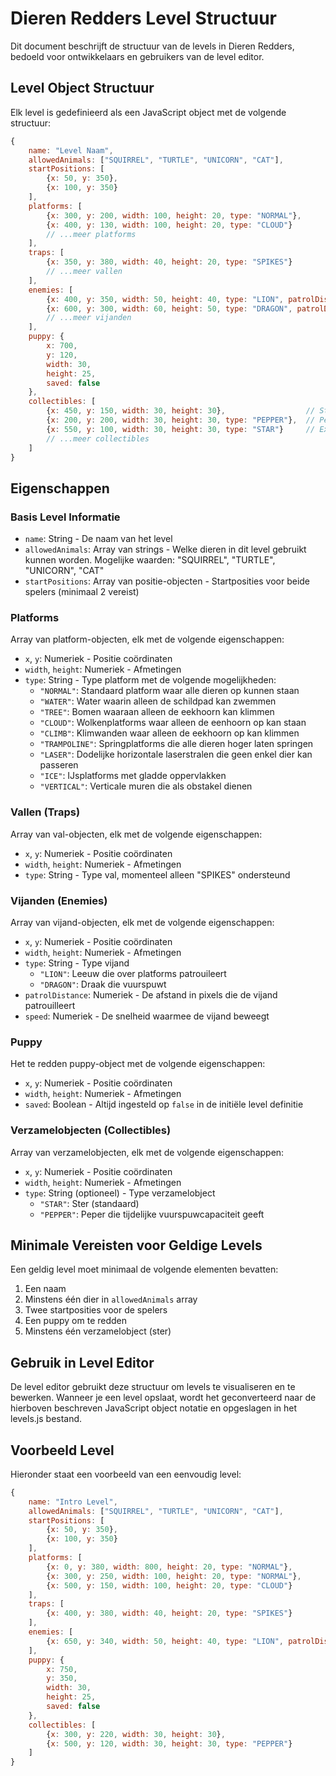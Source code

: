 # Dieren Redders Level Structuur

Dit document beschrijft de structuur van de levels in Dieren Redders, bedoeld voor ontwikkelaars en gebruikers van de level editor.

## Level Object Structuur

Elk level is gedefinieerd als een JavaScript object met de volgende structuur:

```javascript
{
    name: "Level Naam",
    allowedAnimals: ["SQUIRREL", "TURTLE", "UNICORN", "CAT"],
    startPositions: [
        {x: 50, y: 350},
        {x: 100, y: 350}
    ],
    platforms: [
        {x: 300, y: 200, width: 100, height: 20, type: "NORMAL"},
        {x: 400, y: 130, width: 100, height: 20, type: "CLOUD"}
        // ...meer platforms
    ],
    traps: [
        {x: 350, y: 380, width: 40, height: 20, type: "SPIKES"}
        // ...meer vallen
    ],
    enemies: [
        {x: 400, y: 350, width: 50, height: 40, type: "LION", patrolDistance: 100, speed: 1},
        {x: 600, y: 300, width: 60, height: 50, type: "DRAGON", patrolDistance: 150, speed: 0.8}
        // ...meer vijanden
    ],
    puppy: {
        x: 700, 
        y: 120, 
        width: 30, 
        height: 25, 
        saved: false
    },
    collectibles: [
        {x: 450, y: 150, width: 30, height: 30},                  // Standaard ster
        {x: 200, y: 200, width: 30, height: 30, type: "PEPPER"},  // Peper
        {x: 550, y: 100, width: 30, height: 30, type: "STAR"}     // Expliciet aangegeven ster
        // ...meer collectibles
    ]
}
```

## Eigenschappen

### Basis Level Informatie
- `name`: String - De naam van het level
- `allowedAnimals`: Array van strings - Welke dieren in dit level gebruikt kunnen worden. Mogelijke waarden: "SQUIRREL", "TURTLE", "UNICORN", "CAT"
- `startPositions`: Array van positie-objecten - Startposities voor beide spelers (minimaal 2 vereist)

### Platforms
Array van platform-objecten, elk met de volgende eigenschappen:
- `x`, `y`: Numeriek - Positie coördinaten
- `width`, `height`: Numeriek - Afmetingen
- `type`: String - Type platform met de volgende mogelijkheden:
  - `"NORMAL"`: Standaard platform waar alle dieren op kunnen staan
  - `"WATER"`: Water waarin alleen de schildpad kan zwemmen
  - `"TREE"`: Bomen waaraan alleen de eekhoorn kan klimmen
  - `"CLOUD"`: Wolkenplatforms waar alleen de eenhoorn op kan staan
  - `"CLIMB"`: Klimwanden waar alleen de eekhoorn op kan klimmen
  - `"TRAMPOLINE"`: Springplatforms die alle dieren hoger laten springen
  - `"LASER"`: Dodelijke horizontale laserstralen die geen enkel dier kan passeren
  - `"ICE"`: IJsplatforms met gladde oppervlakken
  - `"VERTICAL"`: Verticale muren die als obstakel dienen

### Vallen (Traps)
Array van val-objecten, elk met de volgende eigenschappen:
- `x`, `y`: Numeriek - Positie coördinaten
- `width`, `height`: Numeriek - Afmetingen
- `type`: String - Type val, momenteel alleen "SPIKES" ondersteund

### Vijanden (Enemies)
Array van vijand-objecten, elk met de volgende eigenschappen:
- `x`, `y`: Numeriek - Positie coördinaten
- `width`, `height`: Numeriek - Afmetingen
- `type`: String - Type vijand
  - `"LION"`: Leeuw die over platforms patrouileert
  - `"DRAGON"`: Draak die vuurspuwt
- `patrolDistance`: Numeriek - De afstand in pixels die de vijand patrouilleert
- `speed`: Numeriek - De snelheid waarmee de vijand beweegt

### Puppy
Het te redden puppy-object met de volgende eigenschappen:
- `x`, `y`: Numeriek - Positie coördinaten
- `width`, `height`: Numeriek - Afmetingen
- `saved`: Boolean - Altijd ingesteld op `false` in de initiële level definitie

### Verzamelobjecten (Collectibles)
Array van verzamelobjecten, elk met de volgende eigenschappen:
- `x`, `y`: Numeriek - Positie coördinaten
- `width`, `height`: Numeriek - Afmetingen
- `type`: String (optioneel) - Type verzamelobject
  - `"STAR"`: Ster (standaard)
  - `"PEPPER"`: Peper die tijdelijke vuurspuwcapaciteit geeft

## Minimale Vereisten voor Geldige Levels

Een geldig level moet minimaal de volgende elementen bevatten:
1. Een naam
2. Minstens één dier in `allowedAnimals` array
3. Twee startposities voor de spelers
4. Een puppy om te redden
5. Minstens één verzamelobject (ster)

## Gebruik in Level Editor

De level editor gebruikt deze structuur om levels te visualiseren en te bewerken. Wanneer je een level opslaat, wordt het geconverteerd naar de hierboven beschreven JavaScript object notatie en opgeslagen in het levels.js bestand.

## Voorbeeld Level

Hieronder staat een voorbeeld van een eenvoudig level:

```javascript
{
    name: "Intro Level",
    allowedAnimals: ["SQUIRREL", "TURTLE", "UNICORN", "CAT"],
    startPositions: [
        {x: 50, y: 350},
        {x: 100, y: 350}
    ],
    platforms: [
        {x: 0, y: 380, width: 800, height: 20, type: "NORMAL"},
        {x: 300, y: 250, width: 100, height: 20, type: "NORMAL"},
        {x: 500, y: 150, width: 100, height: 20, type: "CLOUD"}
    ],
    traps: [
        {x: 400, y: 380, width: 40, height: 20, type: "SPIKES"}
    ],
    enemies: [
        {x: 650, y: 340, width: 50, height: 40, type: "LION", patrolDistance: 100, speed: 1}
    ],
    puppy: {
        x: 750, 
        y: 350, 
        width: 30, 
        height: 25, 
        saved: false
    },
    collectibles: [
        {x: 300, y: 220, width: 30, height: 30},
        {x: 500, y: 120, width: 30, height: 30, type: "PEPPER"}
    ]
}
```